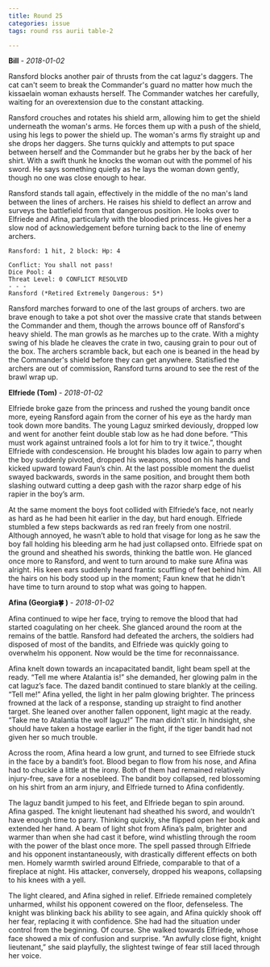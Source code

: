 ```yaml
---
title: Round 25
categories: issue
tags: round rss aurii table-2

---
```


**Bill** - *2018-01-02*

Ransford blocks another pair of thrusts from the cat laguz's daggers. The cat can't seem to break the Commander's guard no matter how much the kissaelain woman exhausts herself. The Commander watches her carefully, waiting for an overextension due to the constant attacking. 

Ransford crouches and rotates his shield arm, allowing him to get the shield underneath the woman's arms. He forces them up with a push of the shield, using his legs to power the shield up. The woman's arms fly straight up and she drops her daggers. She turns quickly and attempts to put space between herself and the Commander but he grabs her by the back of her shirt. With a swift thunk he knocks the woman out with the pommel of his sword. He says something quietly as he lays the woman down gently, though no one was close enough to hear.

Ransford stands tall again, effectively in the middle of the no man's land between the lines of archers. He raises his shield to deflect an arrow and surveys the battlefield from that dangerous position. He looks over to Elfriede and Afina, particularly with the bloodied princess. He gives her a slow nod of acknowledgement before turning back to the line of enemy archers.

```
Ransford: 1 hit, 2 block: Hp: 4
```

```
Conflict: You shall not pass!
Dice Pool: 4
Threat Level: 0 CONFLICT RESOLVED
- - -
Ransford (*Retired Extremely Dangerous: 5*)
```

Ransford marches forward to one of the last groups of archers. two are brave enough to take a pot shot over the massive crate that stands between the Commander and them, though the arrows bounce off of Ransford's heavy shield. The man growls as he marches up to the crate. With a mighty swing of his blade he cleaves the crate in two, causing grain to pour out of the box. The archers scramble back, but each one is beaned in the head by the Commander's shield before they can get anywhere. Statisfied the archers are out of commission, Ransford turns around to see the rest of the brawl wrap up.

**Elfriede (Tom)** - *2018-01-02*

Elfriede broke gaze from the princess and rushed the young bandit once more, eyeing Ransford again from the corner of his eye as the hardy man took down more bandits. The young Laguz smirked deviously, dropped low and went for another feint double stab low as he had done before. “This must work against untrained fools a lot for him to try it twice.”, thought Elfriede with condescension. He brought his blades low again to parry when the boy suddenly pivoted, dropped his weapons, stood on his hands and kicked upward toward Faun’s chin. At the last possible moment the duelist swayed backwards, swords in the same position, and brought them both slashing outward cutting a deep gash with the razor sharp edge of his rapier in the boy’s arm.

At the same moment the boys foot collided with Elfriede’s face, not nearly as hard as he had been hit earlier in the day, but hard enough. Elfriede stumbled a few steps backwards as red ran freely from one nostril. Although annoyed, he wasn’t able to hold that visage for long as he saw the boy fall holding his bleeding arm he had just collapsed onto. Elfriede spat on the ground and sheathed his swords, thinking the battle won. He glanced once more to Ransford, and went to turn around to make sure Afina was alright. His keen ears suddenly heard frantic scuffling of feet behind him. All the hairs on his body stood up in the moment; Faun knew that he didn't have time to turn around to stop what was going to happen.

**Afina (Georgia🍀 )** - *2018-01-02*

Afina continued to wipe her face, trying to remove the blood that had started coagulating on her cheek. She glanced around the room at the remains of the battle. Ransford had defeated the archers, the soldiers had disposed of most of the bandits, and Elfriede was quickly going to overwhelm his opponent. Now would be the time for reconnaissance. 

Afina knelt down towards an incapacitated bandit, light beam spell at the ready. “Tell me where Atalantia is!” she demanded, her glowing palm in the cat laguz’s face. The dazed bandit continued to stare blankly at the ceiling. “Tell me!” Afina yelled, the light in her palm glowing brighter. The princess frowned at the lack of a response, standing up straight to find another target. She leaned over another fallen opponent, light magic at the ready. “Take me to Atalantia the wolf laguz!” The man didn’t stir. In hindsight, she should have taken a hostage earlier in the fight, if the tiger bandit had not given her so much trouble. 

Across the room, Afina heard a low grunt, and turned to see Elfriede stuck in the face by a bandit’s foot. Blood began to flow from his nose, and Afina had to chuckle a little at the irony. Both of them had remained relatively injury-free, save for a nosebleed. The bandit boy collapsed, red blossoming on his shirt from an arm injury, and Elfriede turned to Afina confidently.

The laguz bandit jumped to his feet, and Elfriede began to spin around. Afina gasped. The knight lieutenant had sheathed his sword, and wouldn’t have enough time to parry. Thinking quickly, she flipped open her book and extended her hand. A beam of light shot from Afina’s palm, brighter and warmer than when she had cast it before, wind whistling through the room with the power of the blast once more. The spell passed through Elfriede and his opponent instantaneously, with drastically different effects on both men. Homely warmth swirled around Elfriede, comparable to that of a fireplace at night. His attacker, conversely, dropped his weapons, collapsing to his knees with a yell. 

The light cleared, and Afina sighed in relief. Elfriede remained completely unharmed, whilst his opponent cowered on the floor, defenseless. The knight was blinking back his ability to see again, and Afina quickly shook off her fear, replacing it with confidence. She had had the situation under control from the beginning. Of course. She walked towards Elfriede, whose face showed a mix of confusion and surprise. “An awfully close fight, knight lieutenant,” she said playfully, the slightest twinge of fear still laced through her voice.



<!-- re.findall('a.*?(?=a|$)', t+'x') -->